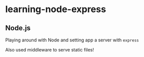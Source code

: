 # learning-node-express

## Node.js

Playing around with Node and setting app a server with `express`

Also used middleware to serve static files!